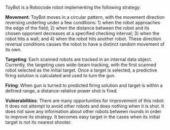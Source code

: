 ToyBot is a Robocode robot implementing the following strategy:

<b>Movement</b>: ToyBot moves in a circular pattern, with the movement direction reversing underling under a few conditions: 1) when the robot approaches the edge of the field; 2) when the distance between the robot and its chosen opponent decreases at a specified checking interval; 3) when the robot hits a wall; and 4) when the robot hits another robot.  These direction reversal conditions causes the robot to have a distinct random movement of its own.

<b>Targeting</b>: Each scanned robots are tracked in an internal data object.  Currently, the targeting uses wide-beam tracking, with the first scanned robot selected as the initial target.  Once a target is selected, a predictive firing solution is calculated and used to turn the gun.

<b>Firing</b>: When gun is turned to predicted firing solution and target is within a defined range, a distance-relative power shot is fired.

<b>Vulnerabilities</b>: There are many opportunities for improvement of this robot. It does not attempt to avoid other robots and does nothing when it is shot.  It does not save any information about other robots between rounds in order to improve its strategy.  It becomes easy target in the cases when its initial target is not its nearest shooter.